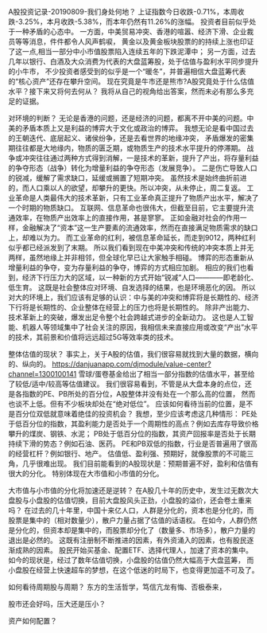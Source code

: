 A股投资记录-20190809-我们身处何地？
上证指数今日收跌-0.71%，本周收跌-3.25%，本月收跌-5.38%，而本年仍然有11.26%的涨幅。
投资者目前似乎处于一种矛盾的心态中。
一方面，中美贸易冲突、香港的喧嚣、经济下滑、企业裁员等等消息，件件都令人风声鹤唳，
黄金以及黄金板块股票的的持续上涨也印证了这一点,相当一部分中小市值股票陷入连续五年的下跌泥潭中；
另一方面，过去几年以银行、白酒及大众消费为代表的大盘蓝筹股，处于估值与盈利水平同步提升的小牛市，
不少投资者感受到的似乎是一个“暖冬”，并普遍相信大盘蓝筹代表的“核心资产”还存在攀升空间。
现在究竟是牛市还是熊市?A股究竟处于什么估值水平？接下来又将何去何从？
我将从自己的视角给出答案，然而未必有那么多充足的证据。

对环境的判断？
无论是香港的问题，还是经济的问题，都离不开中美的问题。中美的矛盾本质上又是利益的博弈大于文化或政治的博弈。
我想无论是看中国过去的王朝迭代、底层起义、诸侯纷争，还是去看世界的地缘冲突，
矛盾爆发的密集期往往都是大地缘内，物质的匮乏期，或物质生产的技术水平提升的停滞期。
战争或冲突往往通过两种方式得到消解，一是技术的革新，提升了产出，将存量利益的争夺形态（战争）转化为增量利益的争夺形态（发展竞争）。
二是伤亡导致人口的锐减，缓解了需求缺口，延缓或搁置了短期冲突。
虽然技术是始终曲折前进的，而人口乘以人的欲望，却攀升的更快。所以冲突，从未停止，周二复返。
工业革命是人类最伟大的技术革新，只有工业革命真正提升了物质产出水平，解决了一个时期的物质缺口。
互联网、信息革命也很伟大，但截至目前，它主要提升流通效率，在物质产出效率上的直接作用，甚是寥寥。
正如金融对社会的作用一样，金融解决了“资本”这一生产要素的流通效率，然而在直接满足物质需求的缺口上，却难以为力。
而工业革命的红利，被信息革命延长，而走到9012，两种红利似乎都已经派发到了末期。
所以我们看到现在中美冲突和传统的冲突本质上并无两样，虽然地缘上并非相邻，但全球化早已让大家触手相碰。
博弈的形态重新从增量利益的争夺，变为存量利益的争夺，博弈的方式相应加剧。
相应的我们也看到，经济下行压力大的区域，以一种新的方式开始“锐减”人口————即老龄化、低生育。
这既是社会整体应对环境、自发选择的结果，也是环境恶化的因。
所以对大的环境上，我们应该有足够的认识：中与美的冲突和博弈将是长期性的、经济下行将是长期性的、企业整体在经营上的压力也将是长期性的。
除非产出能力、技术革新上的突破，爆发出足令整个社会跨越式进步的全新动力。
这也是人工智能、机器人等领域集中了社会关注的原因，我相信未来直接应用或改变“产出”水平的技术，其前景和价值将远远超过5G等效率类的技术。

整体估值的现状？
事实上，关于A股的估值，我们很容易就找到大量的数据，横向的、纵向的。
https://danjuanapp.com/djmodule/value-center?channel=1300100141
雪球/蛋卷基金给出了相当一部分指数的估值水平，甚至给了较低/适中/较高等估值建议。
我们很容易看到，不管是从大盘本身的点位，还是各指数的PE、PB所处的百分位，A股整体并没有处在一个那么高的位置，
然而也谈不上低。但有不少板块却处在“绝对低位”。
应该如何看待当前的位置，是不是百分位双低就意味着绝佳的投资机会？
我想，至少应该考虑这几种情形：
PE处于低百分位的指数，其盈利能力是否处于一个周期性的高点？例如去库存导致价格攀升的煤炭、钢铁、水泥；
PB处于低百分位的指数，其资产回报率是否处于长期持续下滑的势态？例如石油、医药。
PE和PB双低的指数，行业是否普遍用了很高的经营杠杆？例如银行、地产。
估值低、盈利强、预期好，就像股票的不可能三角，几乎很难出现。
我们目前能看到的A股现状是：预期普遍不好，盈利和估值有很大的分化。
特别体现在大市值和小市值的分化。

大市值与小市值的分化将加速还是逆转？
在A股几十年的历史中，发生过无数次大盘股与小盘股的估值切换，目前大盘股风头正劲，小盘股的溢价，还会卷土重来吗？
在过去的几十年里，中国十来亿人口，人群是分化的，资本也是分化的，而股票是集中的（相对数量少），散户力量占据了估值的话语权。
在如今，人群仍然是分化的，但资本却是集中的，而股票却分化了（数量多、市场多），散户力量的退出是必然的。
这既有注册制不断推进的因素，有外资涌入的因素，也有股民逐渐成熟的因素。
股民开始买基金、配置ETF、选择代理人，加速了资本的集中。
如今的现状是，经过了数年估值切换，小盘股的估值仍然大幅高于大盘蓝筹，
而小盘股在经营上快速超车的梦想，在这个低迷的时局下，也变得更加遥不可及了。

如何看待周期股与周期？
东方的生活哲学，笃信亢龙有悔、否极泰来，

股市还会好吗，压大还是压小？

资产如何配置？
